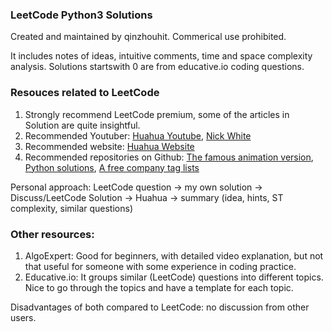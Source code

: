 ### LeetCode Python3 Solutions
Created and maintained by qinzhouhit. Commerical use prohibited.

It includes notes of ideas, intuitive comments, time and space complexity analysis. Solutions startswith 0 are from educative.io coding questions.


### Resouces related to LeetCode
1) Strongly recommend LeetCode premium, some of the articles in Solution are quite insightful.
2) Recommended Youtuber: [Huahua Youtube](https://www.youtube.com/user/xxfflower), [Nick White](https://www.youtube.com/channel/UC1fLEeYICmo3O9cUsqIi7HA)
3) Recommended website: [Huahua Website](https://zxi.mytechroad.com/blog/)
4) Recommended repositories on Github: [The famous animation version](https://github.com/MisterBooo/LeetCodeAnimation), [Python solutions](https://github.com/wuduhren/leetcode-python), [A free company tag lists](https://github.com/youhusky/Leetcode_Company)

Personal approach: LeetCode question -> my own solution -> Discuss/LeetCode Solution -> Huahua -> summary (idea, hints, ST complexity, similar questions)


### Other resources: 
1) AlgoExpert: Good for beginners, with detailed video explanation, but not that useful for someone with some experience in coding practice. 
2) Educative.io: It groups similar (LeetCode) questions into different topics. Nice to go through the topics and have a template for each topic.

Disadvantages of both compared to LeetCode: no discussion from other users.
